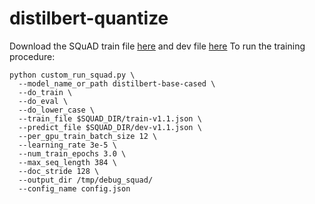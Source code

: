 # distilbert-quantize

Download the SQuAD train file [here](https://rajpurkar.github.io/SQuAD-explorer/dataset/train-v1.1.json) and dev file [here](https://rajpurkar.github.io/SQuAD-explorer/dataset/dev-v1.1.json)
To run the training procedure:

```
python custom_run_squad.py \
  --model_name_or_path distilbert-base-cased \
  --do_train \
  --do_eval \
  --do_lower_case \
  --train_file $SQUAD_DIR/train-v1.1.json \
  --predict_file $SQUAD_DIR/dev-v1.1.json \
  --per_gpu_train_batch_size 12 \
  --learning_rate 3e-5 \
  --num_train_epochs 3.0 \
  --max_seq_length 384 \
  --doc_stride 128 \
  --output_dir /tmp/debug_squad/
  --config_name config.json
```
